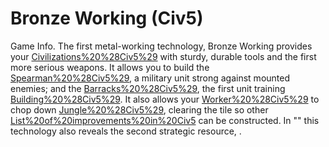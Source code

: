 # Bronze Working (Civ5)

Game Info.
The first metal-working technology, Bronze Working provides your [Civilizations%20%28Civ5%29](civilization) with sturdy, durable tools and the first more serious weapons. It allows you to build the [Spearman%20%28Civ5%29](Spearman), a military unit strong against mounted enemies; and the [Barracks%20%28Civ5%29](Barracks), the first unit training [Building%20%28Civ5%29](building). It also allows your [Worker%20%28Civ5%29](Workers) to chop down [Jungle%20%28Civ5%29](Jungles), clearing the tile so other [List%20of%20improvements%20in%20Civ5](improvements) can be constructed.
In "" this technology also reveals the second strategic resource, .
